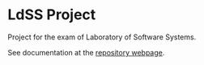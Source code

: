 # LdSS Project

Project for the exam of Laboratory of Software Systems.

[#]: TODO
See documentation at the [repository webpage](https://github.com/ldss-project.github.io/docs).
